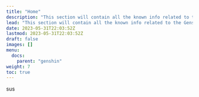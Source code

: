 ```yaml
---
title: "Home"
description: "This section will contain all the known info related to the Genshin Impact"
lead: "This section will contain all the known info related to the Genshin Impact"
date: 2023-05-31T22:03:52Z
lastmod: 2023-05-31T22:03:52Z
draft: false
images: []
menu:
  docs:
    parent: "genshin"
weight: 7
toc: true
---
```


sus
